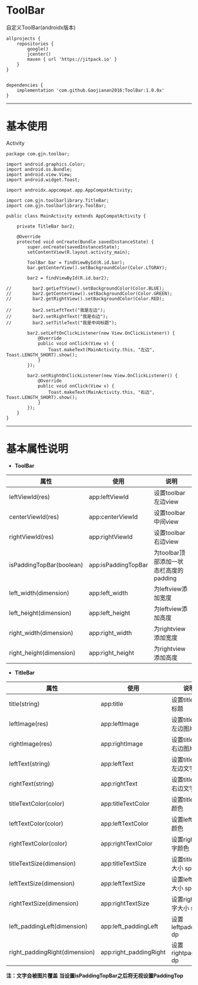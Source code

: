 # ToolBar
自定义ToolBar(androidx版本)

```
allprojects {
    repositories {
        google()
        jcenter()
        maven { url 'https://jitpack.io' }
    }
}


dependencies {
    implementation 'com.github.Gaojianan2016:ToolBar:1.0.0x'
}
```

------------------------

# 基本使用
Activity

```
package com.gjn.toolbar;

import android.graphics.Color;
import android.os.Bundle;
import android.view.View;
import android.widget.Toast;

import androidx.appcompat.app.AppCompatActivity;

import com.gjn.toolbarlibrary.TitleBar;
import com.gjn.toolbarlibrary.ToolBar;

public class MainActivity extends AppCompatActivity {

    private TitleBar bar2;

    @Override
    protected void onCreate(Bundle savedInstanceState) {
        super.onCreate(savedInstanceState);
        setContentView(R.layout.activity_main);

        ToolBar bar = findViewById(R.id.bar);
        bar.getCenterView().setBackgroundColor(Color.LTGRAY);

        bar2 = findViewById(R.id.bar2);

//        bar2.getLeftView().setBackgroundColor(Color.BLUE);
//        bar2.getCenterView().setBackgroundColor(Color.GREEN);
//        bar2.getRightView().setBackgroundColor(Color.RED);

//        bar2.setLeftText("我是左边");
//        bar2.setRightText("我是右边");
//        bar2.setTitleText("我是中间标题");

        bar2.setLeftOnClickListener(new View.OnClickListener() {
            @Override
            public void onClick(View v) {
                Toast.makeText(MainActivity.this, "左边", Toast.LENGTH_SHORT).show();
            }
        });

        bar2.setRightOnClickListener(new View.OnClickListener() {
            @Override
            public void onClick(View v) {
                Toast.makeText(MainActivity.this, "右边", Toast.LENGTH_SHORT).show();
            }
        });
    }
}
```

---------------------

 # 基本属性说明
- **ToolBar**

|属性|使用|说明|
|-|-|-|
|leftViewId(res)|app:leftViewId|设置toolbar左边view|
|centerViewId(res)|app:centerViewId|设置toolbar中间view|
|rightViewId(res)|app:rightViewId|设置toolbar右边view|
|isPaddingTopBar(boolean)|app:isPaddingTopBar|为toolbar顶部添加一状态栏高度的padding|
|left_width(dimension)|app:left_width|为leftview添加宽度|
|left_height(dimension)|app:left_height|为leftview添加高度|
|right_width(dimension)|app:right_width|为rightview添加宽度|
|right_height(dimension)|app:right_height|为rightview添加高度|

- **TitleBar**

|属性|使用|说明|
|-|-|-|
|title(string)|app:title|设置titlebar标题|
|leftImage(res)|app:leftImage|设置titlebar左边图片|
|rightImage(res)|app:rightImage|设置titlebar右边图片|
|leftText(string)|app:leftText|设置titlebar左边文字|
|rightText(string)|app:rightText|设置titlebar右边文字|
|titleTextColor(color)|app:titleTextColor|设置title文字颜色|
|leftTextColor(color)|app:leftTextColor|设置left文字颜色|
|rightTextColor(color)|app:rightTextColor|设置right文字颜色|
|titleTextSize(dimension)|app:titleTextSize|设置title文字大小 sp|
|leftTextSize(dimension)|app:leftTextSize|设置left文字大小 sp|
|rightTextSize(dimension)|app:rightTextSize|设置right文字大小 sp|
|left_paddingLeft(dimension)|app:left_paddingLeft|设置leftpadding dp|
|right_paddingRight(dimension)|app:right_paddingRight|设置rightpadding dp|

**注：文字会被图片覆盖**
**当设置isPaddingTopBar之后将无视设置PaddingTop**

